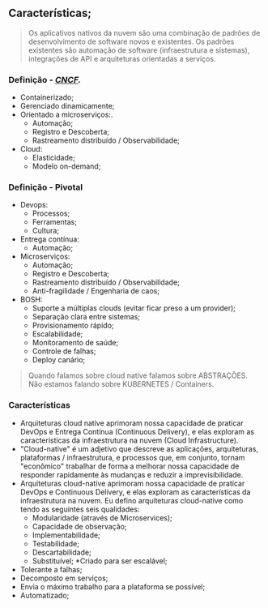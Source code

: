 ## Características;
   > Os aplicativos nativos da nuvem são uma combinação de padrões de desenvolvimento de software novos e existentes. Os padrões existentes são automação de software (infraestrutura e sistemas), integrações de API e arquiteturas orientadas a serviços.
   

### Definição - _[CNCF][cncf]._ 

[cncf]:https://www.cncf.io/
    
 * Containerizado;
 * Gerenciado dinamicamente;
 * Orientado a microserviços:. 
   * Automação;
   * Registro e Descoberta;
   * Rastreamento distribuído / Observabilidade;
 * Cloud:
   * Elasticidade;
   * Modelo on-demand;

### Definição - Pivotal
* Devops:
   * Processos;
   * Ferramentas;
   * Cultura;   
* Entrega contínua:
   * Automação;
* Microserviços:
   * Automação;
   * Registro e Descoberta;
   * Rastreamento distribuído / Observabilidade;
   * Anti-fragilidade / Engenharia de caos;      
* BOSH:   
   * Suporte a múltiplas clouds (evitar ficar preso a um provider);
   * Separação clara entre sistemas;
   * Provisionamento rápido;
   * Escalabilidade;
   * Monitoramento de saúde;
   * Controle de falhas;
   * Deploy canário;
> Quando falamos sobre cloud native falamos sobre ABSTRAÇÕES.   
> Não estamos falando sobre KUBERNETES / Containers.

### Características

* Arquiteturas cloud native aprimoram nossa capacidade de praticar DevOps e Entrega Contínua (Continuous Delivery), e elas exploram as características da infraestrutura na nuvem (Cloud Infrastructure).
* "Cloud-native" é um adjetivo que descreve as aplicações, arquiteturas, plataformas / infraestrutura, e processos que, em conjunto, tornam "econômico" trabalhar de forma a melhorar nossa capacidade de responder rapidamente às mudanças e reduzir a imprevisibilidade.
* Arquiteturas cloud-native aprimoram nossa capacidade de praticar DevOps e Continuous Delivery, e elas exploram as características da infraestrutura na nuvem. Eu defino arquiteturas cloud-native como tendo as seguintes seis qualidades:
   * Modularidade (através de Microservices);
   * Capacidade de observação;
   * Implementabilidade;
   * Testabilidade;
   * Descartabilidade;
   * Substituível;
*Criado para ser escalável;
* Tolerante a falhas;
* Decomposto em serviços;
* Envia o máximo trabalho para a plataforma se possível;
* Automatizado;  